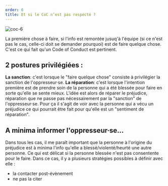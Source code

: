 ```yaml
---
order: 6
title: Et si le CoC n’est pas respecté ? 
---
```


![coc-6](https://raw.githubusercontent.com/Julia-barbelane/reflexions/master/photos/code-of-conduct/coc-6.png)

La première chose à faire, si l'info est remontée jusuq'à l'équipe (si ce n'est pas le cas, celle-ci doit se demander pourquoi) est de faire quelque chose. C'est ce qui fait qu'un Code of Conduct est pertinent.

## 2 postures privilégiées : 

**La sanction**: c'est lorsque le "faire quelque chose" consiste à privilégier la sanction de l'oppresseur·se. 
**La réparation**: c'est lorsque l'intention première est de prendre soin de la personne qui a été blessée pour faire en sorte qu'elle se sente mieux. L'idée est alors de réparer le préjudice, réparation que ne passe pas nécessairement par la "sanction" de l'oppresseur·se. Pour ça il s'agit de voir avec la personne qui a vécu un préjudice ce qui pourrait être fait pour qu'elle est un "sentiment de réparation". 

## A minima informer l'oppresseur·se...
Dans tous les cas, il me paraît important que la personne à l'origine du préjudice est à minima l'info qu'elle a blessé/violenté/heurté une autre personne. Ce qui est délicat si la personne blessée n'est pas consentente pour le faire. Dans ce cas, il y a plusieurs stratégies possibles à définir avec elle : 
- la contacter post-évènement
- ne pas la citer



